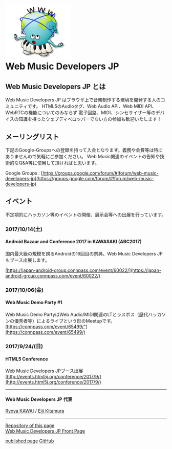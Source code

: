 <link href="https://fonts.googleapis.com/css?family=Poiret+One" rel="stylesheet">

<div id="header">
<img src="images/midiappy.png" style="width:40%;background:rgba(0,0,0,0)"/>
<h1 style="margin:0">Web Music Developers JP</h1>
</div>

## Web Music Developers JP とは  
Web Music Developers JP はブラウザ上で音楽制作する環境を開発する人のコミュニティです。
  HTML5のAudioタグ、Web Audio API、Web MIDI API、WebRTCの機能についてのみならず
  電子回路、MIDI、シンセサイザー等のデバイスの知識を持ったウェブディベロッパーでない方の参加も歓迎いたします！

## メーリングリスト
下記のGoogle-Groupsへの登録を持って入会となります。義務や会費等は特にありませんので気軽にご参加ください。
Web Music関連のイベントの告知や技術的なQ&amp;A等に使用して頂ければと思います。  

Google Groups : [https://groups.google.com/forum/#!forum/web-music-developers-jp](https://groups.google.com/forum/#!forum/web-music-developers-jp)  

## イベント
不定期的にハッカソン等のイベントの開催、展示会等への出展を行っています。  

### 2017/10/14(土)
#### Android Bazaar and Conference 2017 in KAWASAKI (ABC2017)
国内最大級の規模を誇るAndroidの16回目の祭典。Web Music Developers JP もブース出展します。  

[https://japan-android-group.connpass.com/event/60022/](https://japan-android-group.connpass.com/event/60022/)

### 2017/10/06(金)
#### Web Music Demo Party #1
Web Music Demo PartyはWeb Audio/MIDI関連のLTとラスボス（歴代ハッカソンの優秀者等）によるライブという形のMeetupです。  
[https://connpass.com/event/65499/"](https://connpass.com/event/65499/)

### 2017/9/24/(日)
#### HTML5 Conference
Web Music Developers JPブース出展  
[http://events.html5j.org/conference/2017/9/](http://events.html5j.org/conference/2017/9/)

-----
#### Web Music Developers JP 代表
[Ryoya KAWAI](https://twitter.com/ryoyakawai) / [Eiji Kitamura](https://plus.google.com/+agektmr)

-----
[Repository of this page](https://github.com/WebMusicDevelopersJP/WebMusicDevelopersJP.github.io)  
[Web Music Developers JP Front Page](https://developers.webmusic.io/)  

[published page](https://g200kg.github.io/JustAJekyllThemeTest/)
[GitHub](https://github.com/g200kg/JustAJekyllThemeTest/)
